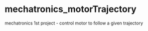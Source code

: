 # mechatronics_motorTrajectory
mechatronics 1st project - control motor to follow a given trajectory
